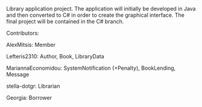 Library application project.
The application will initially be developed in Java and then converted to C# in order to create the graphical interface.
The final project will be contained in the C# branch.

Contributors:

AlexMitsis: Member

Lefteris2310: Author, Book, LibraryData  

MariannaEconomidou: SystemNotification (+Penalty), BookLending, Message

stella-dotgr: Librarian

Georgia: Borrower
